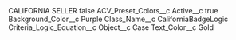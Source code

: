 <?xml version="1.0" encoding="UTF-8"?>
<CustomMetadata xmlns="http://soap.sforce.com/2006/04/metadata" xmlns:xsi="http://www.w3.org/2001/XMLSchema-instance" xmlns:xsd="http://www.w3.org/2001/XMLSchema">
    <label>CALIFORNIA SELLER</label>
    <protected>false</protected>
    <values>
        <field>ACV_Preset_Colors__c</field>
        <value xsi:nil="true"/>
    </values>
    <values>
        <field>Active__c</field>
        <value xsi:type="xsd:boolean">true</value>
    </values>
    <values>
        <field>Background_Color__c</field>
        <value xsi:type="xsd:string">Purple</value>
    </values>
    <values>
        <field>Class_Name__c</field>
        <value xsi:type="xsd:string">CaliforniaBadgeLogic</value>
    </values>
    <values>
        <field>Criteria_Logic_Equation__c</field>
        <value xsi:nil="true"/>
    </values>
    <values>
        <field>Object__c</field>
        <value xsi:type="xsd:string">Case</value>
    </values>
    <values>
        <field>Text_Color__c</field>
        <value xsi:type="xsd:string">Gold</value>
    </values>
</CustomMetadata>
